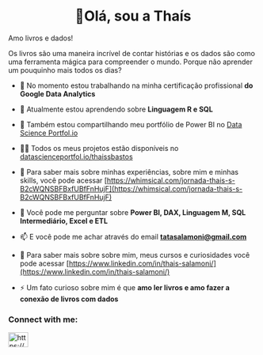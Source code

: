 <h1 align="center">👋Olá, sou a Thaís</h1>

Amo livros e dados!

Os livros são uma maneira incrível de contar histórias e os dados são como uma ferramenta mágica para compreender o mundo. Porque não aprender um pouquinho mais todos os dias? 

- 🔭 No momento estou trabalhando na minha certificação profissional **do Google Data Analytics**

- 🌱 Atualmente estou aprendendo sobre **Linguagem R e SQL**

- 👯 Também estou compartilhando meu portfólio de Power BI no [Data Science Portfol.io](datascienceportfol.io/thaissbastos)

- 👨‍💻 Todos os meus projetos estão disponíveis no [datascienceportfol.io/thaissbastos](datascienceportfol.io/thaissbastos)

- 📝 Para saber mais sobre minhas experiências, sobre mim e minhas skills, você pode acessar [https://whimsical.com/jornada-thais-s-B2cWQNSBFBxfUBfFnHujF](https://whimsical.com/jornada-thais-s-B2cWQNSBFBxfUBfFnHujF)

- 💬 Você pode me perguntar sobre **Power BI, DAX, Linguagem M, SQL Intermediário, Excel e ETL**

- 📫 E você pode me achar através do email **tatasalamoni@gmail.com**

- 📄 Para saber mais sobre sobre mim, meus cursos e curiosidades você pode acessar [https://www.linkedin.com/in/thais-salamoni/](https://www.linkedin.com/in/thais-salamoni/)

- ⚡ Um fato curioso sobre mim é que **amo ler livros e amo fazer a conexão de livros com dados**

<h3 align="left">Connect with me:</h3>
<p align="left">
<a href="https://linkedin.com/in/https://www.linkedin.com/in/thais-salamoni/" target="blank"><img align="center" src="https://raw.githubusercontent.com/rahuldkjain/github-profile-readme-generator/master/src/images/icons/Social/linked-in-alt.svg" alt="https://www.linkedin.com/in/thais-salamoni/" height="30" width="40" /></a>
</p>


<!---
👋 Olá, 
Me Chamo Thaís (:

Aqui você irá encontrar alguns projetos pessoais usando a linguagem SQL que fiz para compor meu portfólio. 
Nesses projetos pessoais utilizei alguns tópicos que adoro falar sobre. 

Se você tem interesse em saber e ver mais sobre, dá uma olhada:
  
- 👀 I’m interested in ...
- 🌱 I’m currently learning ...
- 💞️ I’m looking to collaborate on ...
- 📫 How to reach me ...


ThaisSBastos/ThaisSBastos is a ✨ special ✨ repository because its `README.md` (this file) appears on your GitHub profile.
You can click the Preview link to take a look at your changes.
--->
